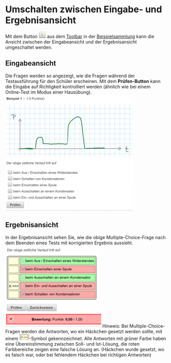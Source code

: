# Umschalten zwischen Eingabe- und Ergebnisansicht
Mit dem Button ![22px-ClipCapIt-180620-170343.PNG](22px-ClipCapIt-180620-170343.PNG) aus dem [Toolbar](../Toolbar/index.md) in der [Beispielsammlung](../Beispielsammlung/index.md) kann die Ansicht zwischen der Eingabeansicht und der Ergebnisansicht umgeschaltet werden.

## Eingabeansicht
Die Fragen werden so angezeigt, wie die Fragen während der Testausführung für den Schüler erscheinen. Mit dem **Prüfen-Button** kann die Eingabe auf Richtigkeit kontrolliert werden (ähnlich wie bei einem Online-Test im Modus einer Hausübung).
<br>![400px-ClipCapIt-180620-171008.PNG](400px-ClipCapIt-180620-171008.PNG)

## Ergebnisansicht
In der Ergebnisansicht sehen Sie, wie die obige Multiple-Choice-Frage nach dem Beenden eines Tests mit korrigierten Ergebnis aussieht.
<br>![300px-ClipCapIt-180620-194610.PNG](300px-ClipCapIt-180620-194610.PNG)
Hinweis: Bei Multiple-Choice-Fragen werden die Antworten, wo ein Häckchen gesetzt werden sollte, mit einem ![30px-ClipCapIt-180620-194925.PNG](30px-ClipCapIt-180620-194925.PNG)-Symbol gekennzeichnet. Alle Antworten mit grüner Farbe haben eine Übereinstimmung zwischen Soll- und Ist-Lösung, die roten Farbbereiche zeigen eine falsche Lösung an. (Häckchen wurde gesetzt, wo es falsch war, oder bei fehlendem Häckchen bei richtigen Antworten)


